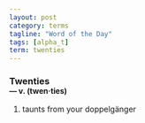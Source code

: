 ```yaml
---
layout: post
category: terms
tagline: "Word of the Day"
tags: [alpha_t]
term: twenties
---
```


<h3>Twenties<br/> <small>&mdash; v. (twen<span>&middot;</span>ties)</small></h3>
<p><ol><li>taunts from your doppelgänger</li>
</ol></p>
